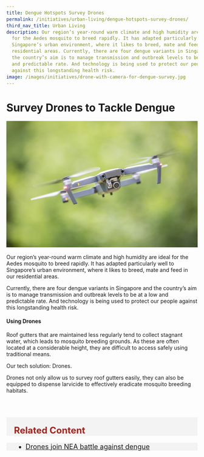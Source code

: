 ```yaml
---
title: Dengue Hotspots Survey Drones
permalink: /initiatives/urban-living/dengue-hotspots-survey-drones/
third_nav_title: Urban Living
description: Our region’s year-round warm climate and high humidity are ideal
  for the Aedes mosquito to breed rapidly. It has adapted particularly well to
  Singapore’s urban environment, where it likes to breed, mate and feed in our
  residential areas. Currently, there are four dengue variants in Singapore and
  the country’s aim is to manage transmission and outbreak levels to be at a low
  and predictable rate. And technology is being used to protect our people
  against this longstanding health risk.
image: /images/initiatives/drone-with-camera-for-dengue-survey.jpg
---
```


# Survey Drones to Tackle Dengue

![Alt text for image on Isomer site](/images/initiatives/drone-with-camera-for-dengue-survey.jpg)

Our region’s year-round warm climate and high humidity are ideal for the Aedes mosquito to breed rapidly. It has adapted particularly well to Singapore’s urban environment, where it likes to breed, mate and feed in our residential areas.

Currently, there are four dengue variants in Singapore and the country’s aim is to manage transmission and outbreak levels to be at a low and predictable rate. And technology is being used to protect our people against this longstanding health risk.

#### Using Drones

Roof gutters that are maintained less regularly tend to collect stagnant water, which leads to mosquito breeding grounds. As these are often located at a considerable height, they are difficult to access safely using traditional means.

Our tech solution: Drones. 

Drones not only allow us to survey roof gutters easily, they can also be equipped to dispense larvicide to effectively eradicate mosquito breeding habitats.

<br><br>

<div class="row" style="font-size:24px; font-weight: 700; color: #a6221c; background-color: #f3f3f3; padding: 20px 0px 0px 20px;"> Related Content</div>

<div class="row" style="font-size:18px ;background-color: #f3f3f3; padding: 0px 25px 0px 20px;">
	<ul>
		<li><a href="https://www.straitstimes.com/singapore/drones-join-nea-battle-against-dengue" target="_blank">Drones join NEA battle against dengue</a></li>
	</ul>
</div>
